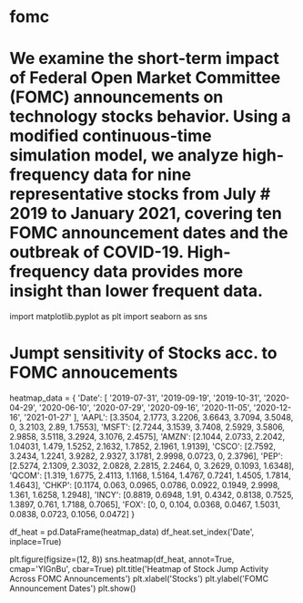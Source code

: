# fomc

# We examine the short-term impact of Federal Open Market Committee (FOMC) announcements on technology stocks behavior. Using a modified continuous-time simulation model, we analyze high-frequency data for nine representative stocks from July # 2019 to January 2021, covering ten FOMC announcement dates and the outbreak of COVID-19. High-frequency data provides more insight than lower frequent data. 


import matplotlib.pyplot as plt
import seaborn as sns

# Jumpt sensitivity of Stocks acc. to FOMC annoucements

heatmap_data = {
    'Date': [
        '2019-07-31', '2019-09-19', '2019-10-31', '2020-04-29',
        '2020-06-10', '2020-07-29', '2020-09-16', '2020-11-05',
        '2020-12-16', '2021-01-27'
    ],
    'AAPL': [3.3504, 2.1773, 3.2206, 3.6643, 3.7094, 3.5048, 0, 3.2103, 2.89, 1.7553],
    'MSFT': [2.7244, 3.1539, 3.7408, 2.5929, 3.5806, 2.9858, 3.5118, 3.2924, 3.1076, 2.4575],
    'AMZN': [2.1044, 2.0733, 2.2042, 1.04031, 1.479, 1.5252, 2.1632, 1.7852, 2.1961, 1.9139],
    'CSCO': [2.7592, 3.2434, 1.2241, 3.9282, 2.9327, 3.1781, 2.9998, 0.0723, 0, 2.3796],
    'PEP':  [2.5274, 2.1309, 2.3032, 2.0828, 2.2815, 2.2464, 0, 3.2629, 0.1093, 1.6348],
    'QCOM': [1.319, 1.6775, 2.4113, 1.1168, 1.5164, 1.4767, 0.7241, 1.4505, 1.7814, 1.4643],
    'CHKP': [0.1174, 0.063, 0.0965, 0.0786, 0.0922, 0.1949, 2.9998, 1.361, 1.6258, 1.2948],
    'INCY': [0.8819, 0.6948, 1.91, 0.4342, 0.8138, 0.7525, 1.3897, 0.761, 1.7188, 0.7065],
    'FOX':  [0, 0, 0.104, 0.0368, 0.0467, 1.5031, 0.0838, 0.0723, 0.1056, 0.0472]
}

df_heat = pd.DataFrame(heatmap_data)
df_heat.set_index('Date', inplace=True)

plt.figure(figsize=(12, 8))
sns.heatmap(df_heat, annot=True, cmap='YlGnBu', cbar=True)
plt.title('Heatmap of Stock Jump Activity Across FOMC Announcements')
plt.xlabel('Stocks')
plt.ylabel('FOMC Announcement Dates')
plt.show()
